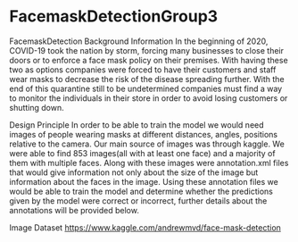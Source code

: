 # FacemaskDetectionGroup3
FacemaskDetection
Background Information
	In the beginning of 2020, COVID-19 took the nation by storm, forcing many businesses to close their doors or to enforce a face mask policy on their premises. With having these two as options companies were forced to have their customers and staff wear masks to decrease the risk of the disease spreading further. With the end of this quarantine still to be undetermined companies must find a way to monitor the individuals in their store in order to avoid losing customers or shutting down.

Design Principle
In order to be able to train the model we would need images of people wearing masks at different distances, angles, positions relative to the camera. Our main source of images was through kaggle. We were able to find 853 images(all with at least one face) and a majority of them with multiple faces. Along with these images were annotation.xml files that would give information not only about the size of the image but information about the faces in the image. Using these annotation files we would be able to train the model and determine whether the predictions given by the model were correct or incorrect, further details about the annotations will be provided below.

Image Dataset
https://www.kaggle.com/andrewmvd/face-mask-detection
